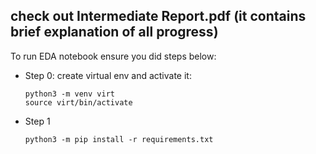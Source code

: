 ## check out Intermediate Report.pdf (it contains brief explanation of all progress)

To run EDA notebook ensure you did steps below:
- Step 0: create virtual env and activate it:
  ```
  python3 -m venv virt
  source virt/bin/activate
  ```
- Step 1 
  ```
  python3 -m pip install -r requirements.txt
  ```

